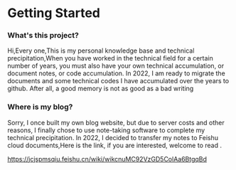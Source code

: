 # Getting Started

### What's this project?
Hi,Every one,This is my personal knowledge base and technical precipitation,When you have worked in the technical field for a certain number of years, you must also have your own technical accumulation, or document notes, or code accumulation. In 2022, I am ready to migrate the documents and some technical codes I have accumulated over the years to github. After all, a good memory is not as good as a bad writing


### Where is my blog?
Sorry, I once built my own blog website, but due to server costs and other reasons, I finally chose to use note-taking software to complete my technical precipitation. In 2022, I decided to transfer my notes to Feishu cloud documents,Here is the link, if you are interested, welcome to read . 

https://jcjspmsqiu.feishu.cn/wiki/wikcnuMC92VzGD5ColAa6BtgqBd
